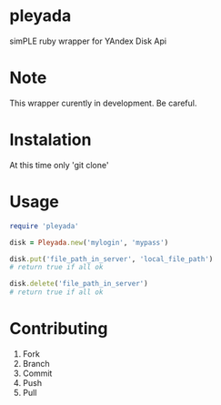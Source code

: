 pleyada
=======

simPLE ruby wrapper for YAndex Disk Api


# Note

This wrapper curently in development. Be careful.

# Instalation

At this time only 'git clone'

# Usage

```ruby
require 'pleyada'

disk = Pleyada.new('mylogin', 'mypass')

disk.put('file_path_in_server', 'local_file_path')
# return true if all ok

disk.delete('file_path_in_server')
# return true if all ok
```

# Contributing

1. Fork
2. Branch
3. Commit
4. Push
5. Pull